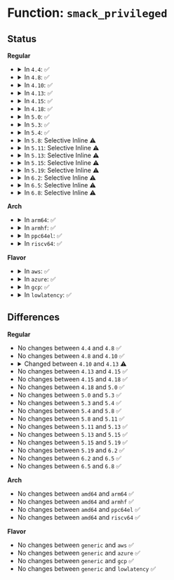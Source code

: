 # Function: <code>smack_privileged</code>

## Status
<b>Regular</b>
<ul>
<li>
<details>
<summary>In <code>4.4</code>: ✅</summary>

```c
int smack_privileged(int cap);
```

**Collision:** Unique Global

**Inline:** No

**Transformation:** False

**Instances:**

```
In security/smack/smack_access.c (ffffffff81362d30)
Location: security/smack/smack_access.c:637
Inline: False
Direct callers:
  - security/smack/smack_lsm.c:smack_file_open
  - security/smack/smack_lsm.c:smack_syslog
  - security/smack/smack_lsm.c:smack_setprocattr
  - security/smack/smack_lsm.c:smack_setprocattr
  - security/smack/smack_lsm.c:smack_inode_removexattr
  - security/smack/smack_lsm.c:smack_inode_setxattr
  - security/smack/smack_lsm.c:smack_inode_setxattr
  - security/smack/smack_lsm.c:smack_set_mnt_opts
  - security/smack/smack_lsm.c:smack_set_mnt_opts
  - security/smack/smack_lsm.c:smack_unix_may_send
  - security/smack/smack_lsm.c:smack_unix_stream_connect
  - security/smack/smack_access.c:smk_tskacc
  - security/smack/smackfs.c:smk_write_ptrace
  - security/smack/smackfs.c:smk_write_logging
  - security/smack/smackfs.c:smk_write_mapped
  - security/smack/smackfs.c:smk_write_direct
  - security/smack/smackfs.c:smk_write_doi
  - security/smack/smackfs.c:smk_write_change_rule
  - security/smack/smackfs.c:smk_write_load2
  - security/smack/smackfs.c:smk_write_load
  - security/smack/smackfs.c:smk_write_syslog
  - security/smack/smackfs.c:smk_write_ambient
  - security/smack/smackfs.c:smk_write_onlycap
  - security/smack/smackfs.c:smk_write_relabel_self
  - security/smack/smackfs.c:smk_write_revoke_subj
  - security/smack/smackfs.c:smk_write_net6addr
  - security/smack/smackfs.c:smk_write_net4addr
```
**Symbols:**

```
ffffffff81362d30-ffffffff81362daa: smack_privileged (STB_GLOBAL)
```
</details>
</li>
<li>
<details>
<summary>In <code>4.8</code>: ✅</summary>

```c
int smack_privileged(int cap);
```

**Collision:** Unique Global

**Inline:** No

**Transformation:** False

**Instances:**

```
In security/smack/smack_access.c (ffffffff81398f00)
Location: security/smack/smack_access.c:637
Inline: False
Direct callers:
  - security/smack/smack_lsm.c:smack_unix_may_send
  - security/smack/smack_lsm.c:smack_unix_stream_connect
  - security/smack/smack_lsm.c:smack_setprocattr
  - security/smack/smack_lsm.c:smack_setprocattr
  - security/smack/smack_lsm.c:smack_file_open
  - security/smack/smack_lsm.c:smack_inode_removexattr
  - security/smack/smack_lsm.c:smack_inode_setxattr
  - security/smack/smack_lsm.c:smack_inode_setxattr
  - security/smack/smack_lsm.c:smack_set_mnt_opts
  - security/smack/smack_lsm.c:smack_set_mnt_opts
  - security/smack/smack_lsm.c:smack_syslog
  - security/smack/smack_access.c:smk_tskacc
  - security/smack/smackfs.c:smk_write_ptrace
  - security/smack/smackfs.c:smk_write_relabel_self
  - security/smack/smackfs.c:smk_write_syslog
  - security/smack/smackfs.c:smk_write_change_rule
  - security/smack/smackfs.c:smk_write_revoke_subj
  - security/smack/smackfs.c:smk_write_load2
  - security/smack/smackfs.c:smk_write_logging
  - security/smack/smackfs.c:smk_write_onlycap
  - security/smack/smackfs.c:smk_write_ambient
  - security/smack/smackfs.c:smk_write_mapped
  - security/smack/smackfs.c:smk_write_direct
  - security/smack/smackfs.c:smk_write_doi
  - security/smack/smackfs.c:smk_write_net6addr
  - security/smack/smackfs.c:smk_write_net4addr
  - security/smack/smackfs.c:smk_write_load
```
**Symbols:**

```
ffffffff81398f00-ffffffff81398f7e: smack_privileged (STB_GLOBAL)
```
</details>
</li>
<li>
<details>
<summary>In <code>4.10</code>: ✅</summary>

```c
int smack_privileged(int cap);
```

**Collision:** Unique Global

**Inline:** No

**Transformation:** False

**Instances:**

```
In security/smack/smack_access.c (ffffffff813afae0)
Location: security/smack/smack_access.c:632
Inline: False
Direct callers:
  - security/smack/smack_lsm.c:smack_unix_may_send
  - security/smack/smack_lsm.c:smack_unix_stream_connect
  - security/smack/smack_lsm.c:smack_setprocattr
  - security/smack/smack_lsm.c:smack_setprocattr
  - security/smack/smack_lsm.c:smack_file_open
  - security/smack/smack_lsm.c:smack_inode_removexattr
  - security/smack/smack_lsm.c:smack_inode_setxattr
  - security/smack/smack_lsm.c:smack_inode_setxattr
  - security/smack/smack_lsm.c:smack_set_mnt_opts
  - security/smack/smack_lsm.c:smack_syslog
  - security/smack/smack_access.c:smk_tskacc
  - security/smack/smackfs.c:smk_write_ptrace
  - security/smack/smackfs.c:smk_write_relabel_self
  - security/smack/smackfs.c:smk_write_syslog
  - security/smack/smackfs.c:smk_write_change_rule
  - security/smack/smackfs.c:smk_write_revoke_subj
  - security/smack/smackfs.c:smk_write_load2
  - security/smack/smackfs.c:smk_write_logging
  - security/smack/smackfs.c:smk_write_onlycap
  - security/smack/smackfs.c:smk_write_ambient
  - security/smack/smackfs.c:smk_write_mapped
  - security/smack/smackfs.c:smk_write_direct
  - security/smack/smackfs.c:smk_write_doi
  - security/smack/smackfs.c:smk_write_net6addr
  - security/smack/smackfs.c:smk_write_net4addr
  - security/smack/smackfs.c:smk_write_load
```
**Symbols:**

```
ffffffff813afae0-ffffffff813afb5e: smack_privileged (STB_GLOBAL)
```
</details>
</li>
<li>
<details>
<summary>In <code>4.13</code>: ✅</summary>

```c
bool smack_privileged(int cap);
```

**Collision:** Unique Global

**Inline:** No

**Transformation:** False

**Instances:**

```
In security/smack/smack_access.c (ffffffff813c6680)
Location: security/smack/smack_access.c:632
Inline: False
Direct callers:
  - security/smack/smack_lsm.c:smack_unix_may_send
  - security/smack/smack_lsm.c:smack_unix_stream_connect
  - security/smack/smack_lsm.c:smack_setprocattr
  - security/smack/smack_lsm.c:smack_setprocattr
  - security/smack/smack_lsm.c:smack_inode_removexattr
  - security/smack/smack_lsm.c:smack_inode_setxattr
  - security/smack/smack_lsm.c:smack_inode_setxattr
  - security/smack/smack_lsm.c:smack_set_mnt_opts
  - security/smack/smack_lsm.c:smack_syslog
  - security/smack/smack_access.c:smk_tskacc
  - security/smack/smackfs.c:smk_write_ptrace
  - security/smack/smackfs.c:smk_write_relabel_self
  - security/smack/smackfs.c:smk_write_syslog
  - security/smack/smackfs.c:smk_write_change_rule
  - security/smack/smackfs.c:smk_write_revoke_subj
  - security/smack/smackfs.c:smk_write_load2
  - security/smack/smackfs.c:smk_write_logging
  - security/smack/smackfs.c:smk_write_onlycap
  - security/smack/smackfs.c:smk_write_ambient
  - security/smack/smackfs.c:smk_write_mapped
  - security/smack/smackfs.c:smk_write_direct
  - security/smack/smackfs.c:smk_write_doi
  - security/smack/smackfs.c:smk_write_net6addr
  - security/smack/smackfs.c:smk_write_net4addr
  - security/smack/smackfs.c:smk_write_load
```
**Symbols:**

```
ffffffff813c6680-ffffffff813c6712: smack_privileged (STB_GLOBAL)
```
</details>
</li>
<li>
<details>
<summary>In <code>4.15</code>: ✅</summary>

```c
bool smack_privileged(int cap);
```

**Collision:** Unique Global

**Inline:** No

**Transformation:** False

**Instances:**

```
In security/smack/smack_access.c (ffffffff813ec970)
Location: security/smack/smack_access.c:632
Inline: False
Direct callers:
  - security/smack/smack_lsm.c:smack_unix_may_send
  - security/smack/smack_lsm.c:smack_unix_stream_connect
  - security/smack/smack_lsm.c:smack_setprocattr
  - security/smack/smack_lsm.c:smack_setprocattr
  - security/smack/smack_lsm.c:smack_inode_removexattr
  - security/smack/smack_lsm.c:smack_inode_setxattr
  - security/smack/smack_lsm.c:smack_inode_setxattr
  - security/smack/smack_lsm.c:smack_set_mnt_opts
  - security/smack/smack_lsm.c:smack_syslog
  - security/smack/smack_access.c:smk_tskacc
  - security/smack/smackfs.c:smk_write_ptrace
  - security/smack/smackfs.c:smk_write_relabel_self
  - security/smack/smackfs.c:smk_write_syslog
  - security/smack/smackfs.c:smk_write_change_rule
  - security/smack/smackfs.c:smk_write_revoke_subj
  - security/smack/smackfs.c:smk_write_load2
  - security/smack/smackfs.c:smk_write_logging
  - security/smack/smackfs.c:smk_write_onlycap
  - security/smack/smackfs.c:smk_write_ambient
  - security/smack/smackfs.c:smk_write_mapped
  - security/smack/smackfs.c:smk_write_direct
  - security/smack/smackfs.c:smk_write_doi
  - security/smack/smackfs.c:smk_write_net6addr
  - security/smack/smackfs.c:smk_write_net4addr
  - security/smack/smackfs.c:smk_write_load
```
**Symbols:**

```
ffffffff813ec970-ffffffff813eca02: smack_privileged (STB_GLOBAL)
```
</details>
</li>
<li>
<details>
<summary>In <code>4.18</code>: ✅</summary>

```c
bool smack_privileged(int cap);
```

**Collision:** Unique Global

**Inline:** No

**Transformation:** False

**Instances:**

```
In security/smack/smack_access.c (ffffffff8141d820)
Location: security/smack/smack_access.c:673
Inline: False
Direct callers:
  - security/smack/smack_lsm.c:smack_unix_may_send
  - security/smack/smack_lsm.c:smack_unix_stream_connect
  - security/smack/smack_lsm.c:smack_setprocattr
  - security/smack/smack_lsm.c:smack_setprocattr
  - security/smack/smack_lsm.c:smack_inode_removexattr
  - security/smack/smack_lsm.c:smack_inode_setxattr
  - security/smack/smack_lsm.c:smack_inode_setxattr
  - security/smack/smack_lsm.c:smack_inode_setxattr
  - security/smack/smack_lsm.c:smack_set_mnt_opts
  - security/smack/smack_lsm.c:smack_syslog
  - security/smack/smack_access.c:smk_tskacc
  - security/smack/smackfs.c:smk_write_ptrace
  - security/smack/smackfs.c:smk_write_relabel_self
  - security/smack/smackfs.c:smk_write_syslog
  - security/smack/smackfs.c:smk_write_change_rule
  - security/smack/smackfs.c:smk_write_revoke_subj
  - security/smack/smackfs.c:smk_write_load2
  - security/smack/smackfs.c:smk_write_logging
  - security/smack/smackfs.c:smk_write_onlycap
  - security/smack/smackfs.c:smk_write_ambient
  - security/smack/smackfs.c:smk_write_mapped
  - security/smack/smackfs.c:smk_write_direct
  - security/smack/smackfs.c:smk_write_doi
  - security/smack/smackfs.c:smk_write_net6addr
  - security/smack/smackfs.c:smk_write_net4addr
  - security/smack/smackfs.c:smk_write_load
```
**Symbols:**

```
ffffffff8141d820-ffffffff8141d84d: smack_privileged (STB_GLOBAL)
```
</details>
</li>
<li>
<details>
<summary>In <code>5.0</code>: ✅</summary>

```c
bool smack_privileged(int cap);
```

**Collision:** Unique Global

**Inline:** No

**Transformation:** False

**Instances:**

```
In security/smack/smack_access.c (ffffffff81439e10)
Location: security/smack/smack_access.c:673
Inline: False
Direct callers:
  - security/smack/smack_lsm.c:smack_unix_may_send
  - security/smack/smack_lsm.c:smack_unix_stream_connect
  - security/smack/smack_lsm.c:smack_setprocattr
  - security/smack/smack_lsm.c:smack_setprocattr
  - security/smack/smack_lsm.c:smack_inode_removexattr
  - security/smack/smack_lsm.c:smack_inode_setxattr
  - security/smack/smack_lsm.c:smack_inode_setxattr
  - security/smack/smack_lsm.c:smack_inode_setxattr
  - security/smack/smack_lsm.c:smack_set_mnt_opts
  - security/smack/smack_lsm.c:smack_syslog
  - security/smack/smack_access.c:smk_tskacc
  - security/smack/smackfs.c:smk_write_ptrace
  - security/smack/smackfs.c:smk_write_relabel_self
  - security/smack/smackfs.c:smk_write_syslog
  - security/smack/smackfs.c:smk_write_change_rule
  - security/smack/smackfs.c:smk_write_revoke_subj
  - security/smack/smackfs.c:smk_write_load2
  - security/smack/smackfs.c:smk_write_logging
  - security/smack/smackfs.c:smk_write_onlycap
  - security/smack/smackfs.c:smk_write_ambient
  - security/smack/smackfs.c:smk_write_mapped
  - security/smack/smackfs.c:smk_write_direct
  - security/smack/smackfs.c:smk_write_doi
  - security/smack/smackfs.c:smk_write_net6addr
  - security/smack/smackfs.c:smk_write_net4addr
  - security/smack/smackfs.c:smk_write_load
```
**Symbols:**

```
ffffffff81439e10-ffffffff81439e3d: smack_privileged (STB_GLOBAL)
```
</details>
</li>
<li>
<details>
<summary>In <code>5.3</code>: ✅</summary>

```c
bool smack_privileged(int cap);
```

**Collision:** Unique Global

**Inline:** No

**Transformation:** False

**Instances:**

```
In security/smack/smack_access.c (ffffffff814679d0)
Location: security/smack/smack_access.c:669
Inline: False
Direct callers:
  - security/smack/smack_lsm.c:smack_unix_may_send
  - security/smack/smack_lsm.c:smack_unix_stream_connect
  - security/smack/smack_lsm.c:smack_setprocattr
  - security/smack/smack_lsm.c:smack_setprocattr
  - security/smack/smack_lsm.c:smack_inode_removexattr
  - security/smack/smack_lsm.c:smack_inode_setxattr
  - security/smack/smack_lsm.c:smack_inode_setxattr
  - security/smack/smack_lsm.c:smack_inode_setxattr
  - security/smack/smack_lsm.c:smack_set_mnt_opts
  - security/smack/smack_lsm.c:smack_syslog
  - security/smack/smack_access.c:smk_tskacc
  - security/smack/smackfs.c:smk_write_ptrace
  - security/smack/smackfs.c:smk_write_relabel_self
  - security/smack/smackfs.c:smk_write_syslog
  - security/smack/smackfs.c:smk_write_change_rule
  - security/smack/smackfs.c:smk_write_revoke_subj
  - security/smack/smackfs.c:smk_write_load2
  - security/smack/smackfs.c:smk_write_logging
  - security/smack/smackfs.c:smk_write_onlycap
  - security/smack/smackfs.c:smk_write_ambient
  - security/smack/smackfs.c:smk_write_mapped
  - security/smack/smackfs.c:smk_write_direct
  - security/smack/smackfs.c:smk_write_doi
  - security/smack/smackfs.c:smk_write_net6addr
  - security/smack/smackfs.c:smk_write_net4addr
  - security/smack/smackfs.c:smk_write_load
```
**Symbols:**

```
ffffffff814679d0-ffffffff814679fc: smack_privileged (STB_GLOBAL)
```
</details>
</li>
<li>
<details>
<summary>In <code>5.4</code>: ✅</summary>

```c
bool smack_privileged(int cap);
```

**Collision:** Unique Global

**Inline:** No

**Transformation:** False

**Instances:**

```
In security/smack/smack_access.c (ffffffff814817b0)
Location: security/smack/smack_access.c:669
Inline: False
Direct callers:
  - security/smack/smack_lsm.c:smack_unix_may_send
  - security/smack/smack_lsm.c:smack_unix_stream_connect
  - security/smack/smack_lsm.c:smack_setprocattr
  - security/smack/smack_lsm.c:smack_setprocattr
  - security/smack/smack_lsm.c:smack_inode_removexattr
  - security/smack/smack_lsm.c:smack_inode_setxattr
  - security/smack/smack_lsm.c:smack_inode_setxattr
  - security/smack/smack_lsm.c:smack_inode_setxattr
  - security/smack/smack_lsm.c:smack_set_mnt_opts
  - security/smack/smack_lsm.c:smack_syslog
  - security/smack/smack_access.c:smk_tskacc
  - security/smack/smackfs.c:smk_write_ptrace
  - security/smack/smackfs.c:smk_write_relabel_self
  - security/smack/smackfs.c:smk_write_syslog
  - security/smack/smackfs.c:smk_write_change_rule
  - security/smack/smackfs.c:smk_write_revoke_subj
  - security/smack/smackfs.c:smk_write_load2
  - security/smack/smackfs.c:smk_write_logging
  - security/smack/smackfs.c:smk_write_onlycap
  - security/smack/smackfs.c:smk_write_ambient
  - security/smack/smackfs.c:smk_write_mapped
  - security/smack/smackfs.c:smk_write_direct
  - security/smack/smackfs.c:smk_write_doi
  - security/smack/smackfs.c:smk_write_net6addr
  - security/smack/smackfs.c:smk_write_net4addr
  - security/smack/smackfs.c:smk_write_load
```
**Symbols:**

```
ffffffff814817b0-ffffffff814817dc: smack_privileged (STB_GLOBAL)
```
</details>
</li>
<li>
<details>
<summary>In <code>5.8</code>: Selective Inline ⚠️</summary>

```c
bool smack_privileged(int cap);
```

**Collision:** Unique Global

**Inline:** Selective

**Transformation:** False

**Instances:**

```
In security/smack/smack_access.c (ffffffff814d7837)
Location: security/smack/smack_access.c:669
Inline: True
Inline callers:
  - security/smack/smack_access.c:smk_tskacc
Direct callers:
  - security/smack/smack_lsm.c:smack_key_permission
  - security/smack/smack_lsm.c:smack_unix_may_send
  - security/smack/smack_lsm.c:smack_unix_stream_connect
  - security/smack/smack_lsm.c:smack_setprocattr
  - security/smack/smack_lsm.c:smack_setprocattr
  - security/smack/smack_lsm.c:smack_inode_removexattr
  - security/smack/smack_lsm.c:smack_inode_setxattr
  - security/smack/smack_lsm.c:smack_inode_setxattr
  - security/smack/smack_lsm.c:smack_inode_setxattr
  - security/smack/smack_lsm.c:smack_set_mnt_opts
  - security/smack/smack_lsm.c:smack_syslog
  - security/smack/smackfs.c:smk_write_ptrace
  - security/smack/smackfs.c:smk_write_relabel_self
  - security/smack/smackfs.c:smk_write_syslog
  - security/smack/smackfs.c:smk_write_change_rule
  - security/smack/smackfs.c:smk_write_revoke_subj
  - security/smack/smackfs.c:smk_write_load2
  - security/smack/smackfs.c:smk_write_logging
  - security/smack/smackfs.c:smk_write_onlycap
  - security/smack/smackfs.c:smk_write_ambient
  - security/smack/smackfs.c:smk_write_mapped
  - security/smack/smackfs.c:smk_write_direct
  - security/smack/smackfs.c:smk_write_doi
  - security/smack/smackfs.c:smk_write_net6addr
  - security/smack/smackfs.c:smk_write_net4addr
  - security/smack/smackfs.c:smk_write_load
```
**Symbols:**

```
ffffffff814d78e0-ffffffff814d790c: smack_privileged (STB_GLOBAL)
```
</details>
</li>
<li>
<details>
<summary>In <code>5.11</code>: Selective Inline ⚠️</summary>

```c
bool smack_privileged(int cap);
```

**Collision:** Unique Global

**Inline:** Selective

**Transformation:** False

**Instances:**

```
In security/smack/smack_access.c (ffffffff814f4da7)
Location: security/smack/smack_access.c:691
Inline: True
Inline callers:
  - security/smack/smack_access.c:smk_tskacc
  - security/smack/smack_access.c:smk_tskacc
Direct callers:
  - security/smack/smack_lsm.c:smack_key_permission
  - security/smack/smack_lsm.c:smack_unix_may_send
  - security/smack/smack_lsm.c:smack_unix_stream_connect
  - security/smack/smack_lsm.c:smack_setprocattr
  - security/smack/smack_lsm.c:smack_setprocattr
  - security/smack/smack_lsm.c:smack_inode_removexattr
  - security/smack/smack_lsm.c:smack_inode_setxattr
  - security/smack/smack_lsm.c:smack_inode_setxattr
  - security/smack/smack_lsm.c:smack_inode_setxattr
  - security/smack/smack_lsm.c:smack_set_mnt_opts
  - security/smack/smack_lsm.c:smack_syslog
  - security/smack/smackfs.c:smk_write_ptrace
  - security/smack/smackfs.c:smk_write_relabel_self
  - security/smack/smackfs.c:smk_write_syslog
  - security/smack/smackfs.c:smk_write_change_rule
  - security/smack/smackfs.c:smk_write_revoke_subj
  - security/smack/smackfs.c:smk_write_load2
  - security/smack/smackfs.c:smk_write_logging
  - security/smack/smackfs.c:smk_write_onlycap
  - security/smack/smackfs.c:smk_write_ambient
  - security/smack/smackfs.c:smk_write_mapped
  - security/smack/smackfs.c:smk_write_direct
  - security/smack/smackfs.c:smk_write_doi
  - security/smack/smackfs.c:smk_write_net6addr
  - security/smack/smackfs.c:smk_write_net4addr
  - security/smack/smackfs.c:smk_write_load
```
**Symbols:**

```
ffffffff814f4e50-ffffffff814f4e89: smack_privileged (STB_GLOBAL)
```
</details>
</li>
<li>
<details>
<summary>In <code>5.13</code>: Selective Inline ⚠️</summary>

```c
bool smack_privileged(int cap);
```

**Collision:** Unique Global

**Inline:** Selective

**Transformation:** False

**Instances:**

```
In security/smack/smack_access.c (ffffffff814fbd17)
Location: security/smack/smack_access.c:691
Inline: True
Inline callers:
  - security/smack/smack_access.c:smk_tskacc
  - security/smack/smack_access.c:smk_tskacc
Direct callers:
  - security/smack/smack_lsm.c:smack_key_permission
  - security/smack/smack_lsm.c:smack_unix_may_send
  - security/smack/smack_lsm.c:smack_unix_stream_connect
  - security/smack/smack_lsm.c:smack_setprocattr
  - security/smack/smack_lsm.c:smack_setprocattr
  - security/smack/smack_lsm.c:smack_inode_removexattr
  - security/smack/smack_lsm.c:smack_inode_setxattr
  - security/smack/smack_lsm.c:smack_inode_setxattr
  - security/smack/smack_lsm.c:smack_inode_setxattr
  - security/smack/smack_lsm.c:smack_set_mnt_opts
  - security/smack/smack_lsm.c:smack_syslog
  - security/smack/smackfs.c:smk_write_ptrace
  - security/smack/smackfs.c:smk_write_relabel_self
  - security/smack/smackfs.c:smk_write_syslog
  - security/smack/smackfs.c:smk_write_change_rule
  - security/smack/smackfs.c:smk_write_revoke_subj
  - security/smack/smackfs.c:smk_write_load2
  - security/smack/smackfs.c:smk_write_logging
  - security/smack/smackfs.c:smk_write_onlycap
  - security/smack/smackfs.c:smk_write_ambient
  - security/smack/smackfs.c:smk_write_mapped
  - security/smack/smackfs.c:smk_write_direct
  - security/smack/smackfs.c:smk_write_doi
  - security/smack/smackfs.c:smk_write_net6addr
  - security/smack/smackfs.c:smk_write_net4addr
  - security/smack/smackfs.c:smk_write_load
```
**Symbols:**

```
ffffffff814fbdc0-ffffffff814fbdf7: smack_privileged (STB_GLOBAL)
```
</details>
</li>
<li>
<details>
<summary>In <code>5.15</code>: Selective Inline ⚠️</summary>

```c
bool smack_privileged(int cap);
```

**Collision:** Unique Global

**Inline:** Selective

**Transformation:** False

**Instances:**

```
In security/smack/smack_access.c (ffffffff8155698d)
Location: security/smack/smack_access.c:693
Inline: True
Inline callers:
  - security/smack/smack_access.c:smk_tskacc
Direct callers:
  - security/smack/smack_lsm.c:smack_key_permission
  - security/smack/smack_lsm.c:smack_unix_may_send
  - security/smack/smack_lsm.c:smack_unix_stream_connect
  - security/smack/smack_lsm.c:smack_setprocattr
  - security/smack/smack_lsm.c:smack_setprocattr
  - security/smack/smack_lsm.c:smack_inode_removexattr
  - security/smack/smack_lsm.c:smack_inode_setxattr
  - security/smack/smack_lsm.c:smack_inode_setxattr
  - security/smack/smack_lsm.c:smack_inode_setxattr
  - security/smack/smack_lsm.c:smack_set_mnt_opts
  - security/smack/smack_lsm.c:smack_syslog
  - security/smack/smackfs.c:smk_write_ptrace
  - security/smack/smackfs.c:smk_write_relabel_self
  - security/smack/smackfs.c:smk_write_syslog
  - security/smack/smackfs.c:smk_write_change_rule
  - security/smack/smackfs.c:smk_write_revoke_subj
  - security/smack/smackfs.c:smk_write_load2
  - security/smack/smackfs.c:smk_write_logging
  - security/smack/smackfs.c:smk_write_onlycap
  - security/smack/smackfs.c:smk_write_ambient
  - security/smack/smackfs.c:smk_write_mapped
  - security/smack/smackfs.c:smk_write_direct
  - security/smack/smackfs.c:smk_write_doi
  - security/smack/smackfs.c:smk_write_net6addr
  - security/smack/smackfs.c:smk_write_net4addr
  - security/smack/smackfs.c:smk_write_load
```
**Symbols:**

```
ffffffff81556a30-ffffffff81556a5c: smack_privileged (STB_GLOBAL)
```
</details>
</li>
<li>
<details>
<summary>In <code>5.19</code>: Selective Inline ⚠️</summary>

```c
bool smack_privileged(int cap);
```

**Collision:** Unique Global

**Inline:** Selective

**Transformation:** False

**Instances:**

```
In security/smack/smack_access.c (ffffffff815f0dab)
Location: security/smack/smack_access.c:690
Inline: True
Inline callers:
  - security/smack/smack_access.c:smk_tskacc
Direct callers:
  - security/smack/smack_lsm.c:smack_key_permission
  - security/smack/smack_lsm.c:smack_unix_may_send
  - security/smack/smack_lsm.c:smack_unix_stream_connect
  - security/smack/smack_lsm.c:smack_setprocattr
  - security/smack/smack_lsm.c:smack_setprocattr
  - security/smack/smack_lsm.c:smack_inode_removexattr
  - security/smack/smack_lsm.c:smack_inode_setxattr
  - security/smack/smack_lsm.c:smack_inode_setxattr
  - security/smack/smack_lsm.c:smack_set_mnt_opts
  - security/smack/smack_lsm.c:smack_set_mnt_opts
  - security/smack/smack_lsm.c:smack_syslog
  - security/smack/smackfs.c:smk_write_ptrace
  - security/smack/smackfs.c:smk_write_relabel_self
  - security/smack/smackfs.c:smk_write_syslog
  - security/smack/smackfs.c:smk_write_change_rule
  - security/smack/smackfs.c:smk_write_revoke_subj
  - security/smack/smackfs.c:smk_write_load2
  - security/smack/smackfs.c:smk_write_logging
  - security/smack/smackfs.c:smk_write_onlycap
  - security/smack/smackfs.c:smk_write_ambient
  - security/smack/smackfs.c:smk_write_mapped
  - security/smack/smackfs.c:smk_write_direct
  - security/smack/smackfs.c:smk_write_doi
  - security/smack/smackfs.c:smk_write_net6addr
  - security/smack/smackfs.c:smk_write_net4addr
  - security/smack/smackfs.c:smk_write_load
```
**Symbols:**

```
ffffffff815f0e60-ffffffff815f0e9c: smack_privileged (STB_GLOBAL)
```
</details>
</li>
<li>
<details>
<summary>In <code>6.2</code>: Selective Inline ⚠️</summary>

```c
bool smack_privileged(int cap);
```

**Collision:** Unique Global

**Inline:** Selective

**Transformation:** False

**Instances:**

```
In security/smack/smack_access.c (ffffffff816a121b)
Location: security/smack/smack_access.c:687
Inline: True
Inline callers:
  - security/smack/smack_access.c:smk_tskacc
Direct callers:
  - security/smack/smack_lsm.c:smack_key_permission
  - security/smack/smack_lsm.c:smack_unix_may_send
  - security/smack/smack_lsm.c:smack_unix_stream_connect
  - security/smack/smack_lsm.c:smack_setprocattr
  - security/smack/smack_lsm.c:smack_setprocattr
  - security/smack/smack_lsm.c:smack_inode_removexattr
  - security/smack/smack_lsm.c:smack_inode_setxattr
  - security/smack/smack_lsm.c:smack_inode_setxattr
  - security/smack/smack_lsm.c:smack_set_mnt_opts
  - security/smack/smack_lsm.c:smack_syslog
  - security/smack/smackfs.c:smk_write_ptrace
  - security/smack/smackfs.c:smk_write_relabel_self
  - security/smack/smackfs.c:smk_write_syslog
  - security/smack/smackfs.c:smk_write_change_rule
  - security/smack/smackfs.c:smk_write_revoke_subj
  - security/smack/smackfs.c:smk_write_load2
  - security/smack/smackfs.c:smk_write_logging
  - security/smack/smackfs.c:smk_write_onlycap
  - security/smack/smackfs.c:smk_write_ambient
  - security/smack/smackfs.c:smk_write_mapped
  - security/smack/smackfs.c:smk_write_direct
  - security/smack/smackfs.c:smk_write_doi
  - security/smack/smackfs.c:smk_write_net6addr
  - security/smack/smackfs.c:smk_write_net4addr
  - security/smack/smackfs.c:smk_write_load
```
**Symbols:**

```
ffffffff816a12f0-ffffffff816a132c: smack_privileged (STB_GLOBAL)
```
</details>
</li>
<li>
<details>
<summary>In <code>6.5</code>: Selective Inline ⚠️</summary>

```c
bool smack_privileged(int cap);
```

**Collision:** Unique Global

**Inline:** Selective

**Transformation:** False

**Instances:**

```
In security/smack/smack_access.c (ffffffff816d9b5c)
Location: security/smack/smack_access.c:687
Inline: True
Inline callers:
  - security/smack/smack_access.c:smk_tskacc
Direct callers:
  - security/smack/smack_lsm.c:smack_key_permission
  - security/smack/smack_lsm.c:smack_unix_may_send
  - security/smack/smack_lsm.c:smack_unix_stream_connect
  - security/smack/smack_lsm.c:smack_setprocattr
  - security/smack/smack_lsm.c:smack_setprocattr
  - security/smack/smack_lsm.c:smack_inode_removexattr
  - security/smack/smack_lsm.c:smack_inode_setxattr
  - security/smack/smack_lsm.c:smack_inode_setxattr
  - security/smack/smack_lsm.c:smack_set_mnt_opts
  - security/smack/smack_lsm.c:smack_syslog
  - security/smack/smackfs.c:smk_write_ptrace
  - security/smack/smackfs.c:smk_write_relabel_self
  - security/smack/smackfs.c:smk_write_syslog
  - security/smack/smackfs.c:smk_write_change_rule
  - security/smack/smackfs.c:smk_write_revoke_subj
  - security/smack/smackfs.c:smk_write_load2
  - security/smack/smackfs.c:smk_write_logging
  - security/smack/smackfs.c:smk_write_onlycap
  - security/smack/smackfs.c:smk_write_ambient
  - security/smack/smackfs.c:smk_write_mapped
  - security/smack/smackfs.c:smk_write_direct
  - security/smack/smackfs.c:smk_write_doi
  - security/smack/smackfs.c:smk_write_net6addr
  - security/smack/smackfs.c:smk_write_net4addr
  - security/smack/smackfs.c:smk_write_load
```
**Symbols:**

```
ffffffff816d9c40-ffffffff816d9c7c: smack_privileged (STB_GLOBAL)
```
</details>
</li>
<li>
<details>
<summary>In <code>6.8</code>: Selective Inline ⚠️</summary>

```c
bool smack_privileged(int cap);
```

**Collision:** Unique Global

**Inline:** Selective

**Transformation:** False

**Instances:**

```
In security/smack/smack_access.c (ffffffff817165fc)
Location: security/smack/smack_access.c:687
Inline: True
Inline callers:
  - security/smack/smack_access.c:smk_tskacc
Direct callers:
  - security/smack/smack_lsm.c:smack_key_permission
  - security/smack/smack_lsm.c:smack_unix_may_send
  - security/smack/smack_lsm.c:smack_unix_stream_connect
  - security/smack/smack_lsm.c:do_setattr
  - security/smack/smack_lsm.c:do_setattr
  - security/smack/smack_lsm.c:smack_inode_removexattr
  - security/smack/smack_lsm.c:smack_inode_setxattr
  - security/smack/smack_lsm.c:smack_inode_setxattr
  - security/smack/smack_lsm.c:smack_inode_setxattr
  - security/smack/smack_lsm.c:smack_set_mnt_opts
  - security/smack/smack_lsm.c:smack_syslog
  - security/smack/smackfs.c:smk_write_ptrace
  - security/smack/smackfs.c:smk_write_relabel_self
  - security/smack/smackfs.c:smk_write_syslog
  - security/smack/smackfs.c:smk_write_change_rule
  - security/smack/smackfs.c:smk_write_revoke_subj
  - security/smack/smackfs.c:smk_write_load2
  - security/smack/smackfs.c:smk_write_logging
  - security/smack/smackfs.c:smk_write_onlycap
  - security/smack/smackfs.c:smk_write_ambient
  - security/smack/smackfs.c:smk_write_mapped
  - security/smack/smackfs.c:smk_write_direct
  - security/smack/smackfs.c:smk_write_doi
  - security/smack/smackfs.c:smk_write_net6addr
  - security/smack/smackfs.c:smk_write_net4addr
  - security/smack/smackfs.c:smk_write_load
```
**Symbols:**

```
ffffffff817166e0-ffffffff8171671c: smack_privileged (STB_GLOBAL)
```
</details>
</li>
</ul>
<b>Arch</b>
<ul>
<li>
<details>
<summary>In <code>arm64</code>: ✅</summary>

```c
bool smack_privileged(int cap);
```

**Collision:** Unique Global

**Inline:** No

**Transformation:** False

**Instances:**

```
In security/smack/smack_access.c (ffff8000105731e0)
Location: security/smack/smack_access.c:669
Inline: False
Direct callers:
  - security/smack/smack_lsm.c:smack_unix_may_send
  - security/smack/smack_lsm.c:smack_unix_stream_connect
  - security/smack/smack_lsm.c:smack_setprocattr
  - security/smack/smack_lsm.c:smack_setprocattr
  - security/smack/smack_lsm.c:smack_inode_removexattr
  - security/smack/smack_lsm.c:smack_inode_setxattr
  - security/smack/smack_lsm.c:smack_inode_setxattr
  - security/smack/smack_lsm.c:smack_inode_setxattr
  - security/smack/smack_lsm.c:smack_set_mnt_opts
  - security/smack/smack_lsm.c:smack_syslog
  - security/smack/smack_access.c:smk_tskacc
  - security/smack/smackfs.c:smk_write_ptrace
  - security/smack/smackfs.c:smk_write_relabel_self
  - security/smack/smackfs.c:smk_write_syslog
  - security/smack/smackfs.c:smk_write_change_rule
  - security/smack/smackfs.c:smk_write_revoke_subj
  - security/smack/smackfs.c:smk_write_load2
  - security/smack/smackfs.c:smk_write_logging
  - security/smack/smackfs.c:smk_write_onlycap
  - security/smack/smackfs.c:smk_write_ambient
  - security/smack/smackfs.c:smk_write_mapped
  - security/smack/smackfs.c:smk_write_direct
  - security/smack/smackfs.c:smk_write_doi
  - security/smack/smackfs.c:smk_write_net6addr
  - security/smack/smackfs.c:smk_write_net4addr
  - security/smack/smackfs.c:smk_write_load
```
**Symbols:**

```
ffff8000105731e0-ffff800010573230: smack_privileged (STB_GLOBAL)
```
</details>
</li>
<li>
<details>
<summary>In <code>armhf</code>: ✅</summary>

```c
bool smack_privileged(int cap);
```

**Collision:** Unique Global

**Inline:** No

**Transformation:** False

**Instances:**

```
In security/smack/smack_access.c (c072633c)
Location: security/smack/smack_access.c:669
Inline: False
Direct callers:
  - security/smack/smack_lsm.c:smack_unix_may_send
  - security/smack/smack_lsm.c:smack_unix_stream_connect
  - security/smack/smack_lsm.c:smack_setprocattr
  - security/smack/smack_lsm.c:smack_setprocattr
  - security/smack/smack_lsm.c:smack_inode_removexattr
  - security/smack/smack_lsm.c:smack_inode_setxattr
  - security/smack/smack_lsm.c:smack_inode_setxattr
  - security/smack/smack_lsm.c:smack_inode_setxattr
  - security/smack/smack_lsm.c:smack_set_mnt_opts
  - security/smack/smack_lsm.c:smack_syslog
  - security/smack/smack_access.c:smk_tskacc
  - security/smack/smackfs.c:smk_write_ptrace
  - security/smack/smackfs.c:smk_write_relabel_self
  - security/smack/smackfs.c:smk_write_syslog
  - security/smack/smackfs.c:smk_write_change_rule
  - security/smack/smackfs.c:smk_write_revoke_subj
  - security/smack/smackfs.c:smk_write_load2
  - security/smack/smackfs.c:smk_write_logging
  - security/smack/smackfs.c:smk_write_onlycap
  - security/smack/smackfs.c:smk_write_ambient
  - security/smack/smackfs.c:smk_write_mapped
  - security/smack/smackfs.c:smk_write_direct
  - security/smack/smackfs.c:smk_write_doi
  - security/smack/smackfs.c:smk_write_net6addr
  - security/smack/smackfs.c:smk_write_net4addr
  - security/smack/smackfs.c:smk_write_load
```
**Symbols:**

```
c072633c-c0726380: smack_privileged (STB_GLOBAL)
```
</details>
</li>
<li>
<details>
<summary>In <code>ppc64el</code>: ✅</summary>

```c
bool smack_privileged(int cap);
```

**Collision:** Unique Global

**Inline:** No

**Transformation:** False

**Instances:**

```
In security/smack/smack_access.c (c0000000006db4b0)
Location: security/smack/smack_access.c:669
Inline: False
Direct callers:
  - security/smack/smack_lsm.c:smack_unix_may_send
  - security/smack/smack_lsm.c:smack_unix_stream_connect
  - security/smack/smack_lsm.c:smack_setprocattr
  - security/smack/smack_lsm.c:smack_setprocattr
  - security/smack/smack_lsm.c:smack_inode_removexattr
  - security/smack/smack_lsm.c:smack_inode_setxattr
  - security/smack/smack_lsm.c:smack_inode_setxattr
  - security/smack/smack_lsm.c:smack_inode_setxattr
  - security/smack/smack_lsm.c:smack_set_mnt_opts
  - security/smack/smack_lsm.c:smack_syslog
  - security/smack/smack_access.c:smk_tskacc
  - security/smack/smackfs.c:smk_write_ptrace
  - security/smack/smackfs.c:smk_write_relabel_self
  - security/smack/smackfs.c:smk_write_syslog
  - security/smack/smackfs.c:smk_write_change_rule
  - security/smack/smackfs.c:smk_write_revoke_subj
  - security/smack/smackfs.c:smk_write_load2
  - security/smack/smackfs.c:smk_write_logging
  - security/smack/smackfs.c:smk_write_onlycap
  - security/smack/smackfs.c:smk_write_ambient
  - security/smack/smackfs.c:smk_write_mapped
  - security/smack/smackfs.c:smk_write_direct
  - security/smack/smackfs.c:smk_write_doi
  - security/smack/smackfs.c:smk_write_net6addr
  - security/smack/smackfs.c:smk_write_net4addr
  - security/smack/smackfs.c:smk_write_load
```
**Symbols:**

```
c0000000006db4b0-c0000000006db4e8: smack_privileged (STB_GLOBAL)
```
</details>
</li>
<li>
<details>
<summary>In <code>riscv64</code>: ✅</summary>

```c
bool smack_privileged(int cap);
```

**Collision:** Unique Global

**Inline:** No

**Transformation:** False

**Instances:**

```
In security/smack/smack_access.c (ffffffe0003c66b8)
Location: security/smack/smack_access.c:669
Inline: False
Direct callers:
  - security/smack/smack_lsm.c:smack_unix_may_send
  - security/smack/smack_lsm.c:smack_unix_stream_connect
  - security/smack/smack_lsm.c:smack_setprocattr
  - security/smack/smack_lsm.c:smack_setprocattr
  - security/smack/smack_lsm.c:smack_inode_removexattr
  - security/smack/smack_lsm.c:smack_inode_setxattr
  - security/smack/smack_lsm.c:smack_inode_setxattr
  - security/smack/smack_lsm.c:smack_inode_setxattr
  - security/smack/smack_lsm.c:smack_set_mnt_opts
  - security/smack/smack_lsm.c:smack_syslog
  - security/smack/smack_access.c:smk_tskacc
  - security/smack/smackfs.c:smk_write_ptrace
  - security/smack/smackfs.c:smk_write_relabel_self
  - security/smack/smackfs.c:smk_write_syslog
  - security/smack/smackfs.c:smk_write_change_rule
  - security/smack/smackfs.c:smk_write_revoke_subj
  - security/smack/smackfs.c:smk_write_load2
  - security/smack/smackfs.c:smk_write_logging
  - security/smack/smackfs.c:smk_write_onlycap
  - security/smack/smackfs.c:smk_write_ambient
  - security/smack/smackfs.c:smk_write_mapped
  - security/smack/smackfs.c:smk_write_direct
  - security/smack/smackfs.c:smk_write_doi
  - security/smack/smackfs.c:smk_write_net6addr
  - security/smack/smackfs.c:smk_write_net4addr
  - security/smack/smackfs.c:smk_write_load
```
**Symbols:**

```
ffffffe0003c66b8-ffffffe0003c66fe: smack_privileged (STB_GLOBAL)
```
</details>
</li>
</ul>
<b>Flavor</b>
<ul>
<li>
<details>
<summary>In <code>aws</code>: ✅</summary>

```c
bool smack_privileged(int cap);
```

**Collision:** Unique Global

**Inline:** No

**Transformation:** False

**Instances:**

```
In security/smack/smack_access.c (ffffffff81479d90)
Location: security/smack/smack_access.c:669
Inline: False
Direct callers:
  - security/smack/smack_lsm.c:smack_unix_may_send
  - security/smack/smack_lsm.c:smack_unix_stream_connect
  - security/smack/smack_lsm.c:smack_setprocattr
  - security/smack/smack_lsm.c:smack_setprocattr
  - security/smack/smack_lsm.c:smack_inode_removexattr
  - security/smack/smack_lsm.c:smack_inode_setxattr
  - security/smack/smack_lsm.c:smack_inode_setxattr
  - security/smack/smack_lsm.c:smack_inode_setxattr
  - security/smack/smack_lsm.c:smack_set_mnt_opts
  - security/smack/smack_lsm.c:smack_syslog
  - security/smack/smack_access.c:smk_tskacc
  - security/smack/smackfs.c:smk_write_ptrace
  - security/smack/smackfs.c:smk_write_relabel_self
  - security/smack/smackfs.c:smk_write_syslog
  - security/smack/smackfs.c:smk_write_change_rule
  - security/smack/smackfs.c:smk_write_revoke_subj
  - security/smack/smackfs.c:smk_write_load2
  - security/smack/smackfs.c:smk_write_logging
  - security/smack/smackfs.c:smk_write_onlycap
  - security/smack/smackfs.c:smk_write_ambient
  - security/smack/smackfs.c:smk_write_mapped
  - security/smack/smackfs.c:smk_write_direct
  - security/smack/smackfs.c:smk_write_doi
  - security/smack/smackfs.c:smk_write_net6addr
  - security/smack/smackfs.c:smk_write_net4addr
  - security/smack/smackfs.c:smk_write_load
```
**Symbols:**

```
ffffffff81479d90-ffffffff81479dbc: smack_privileged (STB_GLOBAL)
```
</details>
</li>
<li>
<details>
<summary>In <code>azure</code>: ✅</summary>

```c
bool smack_privileged(int cap);
```

**Collision:** Unique Global

**Inline:** No

**Transformation:** False

**Instances:**

```
In security/smack/smack_access.c (ffffffff8146a7b0)
Location: security/smack/smack_access.c:669
Inline: False
Direct callers:
  - security/smack/smack_lsm.c:smack_unix_may_send
  - security/smack/smack_lsm.c:smack_unix_stream_connect
  - security/smack/smack_lsm.c:smack_setprocattr
  - security/smack/smack_lsm.c:smack_setprocattr
  - security/smack/smack_lsm.c:smack_inode_removexattr
  - security/smack/smack_lsm.c:smack_inode_setxattr
  - security/smack/smack_lsm.c:smack_inode_setxattr
  - security/smack/smack_lsm.c:smack_inode_setxattr
  - security/smack/smack_lsm.c:smack_set_mnt_opts
  - security/smack/smack_lsm.c:smack_syslog
  - security/smack/smack_access.c:smk_tskacc
  - security/smack/smackfs.c:smk_write_ptrace
  - security/smack/smackfs.c:smk_write_relabel_self
  - security/smack/smackfs.c:smk_write_syslog
  - security/smack/smackfs.c:smk_write_change_rule
  - security/smack/smackfs.c:smk_write_revoke_subj
  - security/smack/smackfs.c:smk_write_load2
  - security/smack/smackfs.c:smk_write_logging
  - security/smack/smackfs.c:smk_write_onlycap
  - security/smack/smackfs.c:smk_write_ambient
  - security/smack/smackfs.c:smk_write_mapped
  - security/smack/smackfs.c:smk_write_direct
  - security/smack/smackfs.c:smk_write_doi
  - security/smack/smackfs.c:smk_write_net6addr
  - security/smack/smackfs.c:smk_write_net4addr
  - security/smack/smackfs.c:smk_write_load
```
**Symbols:**

```
ffffffff8146a7b0-ffffffff8146a7dc: smack_privileged (STB_GLOBAL)
```
</details>
</li>
<li>
<details>
<summary>In <code>gcp</code>: ✅</summary>

```c
bool smack_privileged(int cap);
```

**Collision:** Unique Global

**Inline:** No

**Transformation:** False

**Instances:**

```
In security/smack/smack_access.c (ffffffff81475e30)
Location: security/smack/smack_access.c:669
Inline: False
Direct callers:
  - security/smack/smack_lsm.c:smack_unix_may_send
  - security/smack/smack_lsm.c:smack_unix_stream_connect
  - security/smack/smack_lsm.c:smack_setprocattr
  - security/smack/smack_lsm.c:smack_setprocattr
  - security/smack/smack_lsm.c:smack_inode_removexattr
  - security/smack/smack_lsm.c:smack_inode_setxattr
  - security/smack/smack_lsm.c:smack_inode_setxattr
  - security/smack/smack_lsm.c:smack_inode_setxattr
  - security/smack/smack_lsm.c:smack_set_mnt_opts
  - security/smack/smack_lsm.c:smack_syslog
  - security/smack/smack_access.c:smk_tskacc
  - security/smack/smackfs.c:smk_write_ptrace
  - security/smack/smackfs.c:smk_write_relabel_self
  - security/smack/smackfs.c:smk_write_syslog
  - security/smack/smackfs.c:smk_write_change_rule
  - security/smack/smackfs.c:smk_write_revoke_subj
  - security/smack/smackfs.c:smk_write_load2
  - security/smack/smackfs.c:smk_write_logging
  - security/smack/smackfs.c:smk_write_onlycap
  - security/smack/smackfs.c:smk_write_ambient
  - security/smack/smackfs.c:smk_write_mapped
  - security/smack/smackfs.c:smk_write_direct
  - security/smack/smackfs.c:smk_write_doi
  - security/smack/smackfs.c:smk_write_net6addr
  - security/smack/smackfs.c:smk_write_net4addr
  - security/smack/smackfs.c:smk_write_load
```
**Symbols:**

```
ffffffff81475e30-ffffffff81475e5c: smack_privileged (STB_GLOBAL)
```
</details>
</li>
<li>
<details>
<summary>In <code>lowlatency</code>: ✅</summary>

```c
bool smack_privileged(int cap);
```

**Collision:** Unique Global

**Inline:** No

**Transformation:** False

**Instances:**

```
In security/smack/smack_access.c (ffffffff8148d8b0)
Location: security/smack/smack_access.c:669
Inline: False
Direct callers:
  - security/smack/smack_lsm.c:smack_unix_may_send
  - security/smack/smack_lsm.c:smack_unix_stream_connect
  - security/smack/smack_lsm.c:smack_setprocattr
  - security/smack/smack_lsm.c:smack_setprocattr
  - security/smack/smack_lsm.c:smack_inode_removexattr
  - security/smack/smack_lsm.c:smack_inode_setxattr
  - security/smack/smack_lsm.c:smack_inode_setxattr
  - security/smack/smack_lsm.c:smack_inode_setxattr
  - security/smack/smack_lsm.c:smack_set_mnt_opts
  - security/smack/smack_lsm.c:smack_syslog
  - security/smack/smack_access.c:smk_tskacc
  - security/smack/smackfs.c:smk_write_ptrace
  - security/smack/smackfs.c:smk_write_relabel_self
  - security/smack/smackfs.c:smk_write_syslog
  - security/smack/smackfs.c:smk_write_change_rule
  - security/smack/smackfs.c:smk_write_revoke_subj
  - security/smack/smackfs.c:smk_write_load2
  - security/smack/smackfs.c:smk_write_logging
  - security/smack/smackfs.c:smk_write_onlycap
  - security/smack/smackfs.c:smk_write_ambient
  - security/smack/smackfs.c:smk_write_mapped
  - security/smack/smackfs.c:smk_write_direct
  - security/smack/smackfs.c:smk_write_doi
  - security/smack/smackfs.c:smk_write_net6addr
  - security/smack/smackfs.c:smk_write_net4addr
  - security/smack/smackfs.c:smk_write_load
```
**Symbols:**

```
ffffffff8148d8b0-ffffffff8148d8dc: smack_privileged (STB_GLOBAL)
```
</details>
</li>
</ul>

## Differences
<b>Regular</b>
<ul>
<li>
No changes between <code>4.4</code> and <code>4.8</code> ✅
</li>
<li>
No changes between <code>4.8</code> and <code>4.10</code> ✅
</li>
<li>
<details>
<summary>Changed between <code>4.10</code> and <code>4.13</code> ⚠️</summary>
<ul>
<li>
<b>Return type changed. </b>
<code>int</code> ➡️ <code>bool</code>
</li>
</ul>
</details>
</li>
<li>
No changes between <code>4.13</code> and <code>4.15</code> ✅
</li>
<li>
No changes between <code>4.15</code> and <code>4.18</code> ✅
</li>
<li>
No changes between <code>4.18</code> and <code>5.0</code> ✅
</li>
<li>
No changes between <code>5.0</code> and <code>5.3</code> ✅
</li>
<li>
No changes between <code>5.3</code> and <code>5.4</code> ✅
</li>
<li>
No changes between <code>5.4</code> and <code>5.8</code> ✅
</li>
<li>
No changes between <code>5.8</code> and <code>5.11</code> ✅
</li>
<li>
No changes between <code>5.11</code> and <code>5.13</code> ✅
</li>
<li>
No changes between <code>5.13</code> and <code>5.15</code> ✅
</li>
<li>
No changes between <code>5.15</code> and <code>5.19</code> ✅
</li>
<li>
No changes between <code>5.19</code> and <code>6.2</code> ✅
</li>
<li>
No changes between <code>6.2</code> and <code>6.5</code> ✅
</li>
<li>
No changes between <code>6.5</code> and <code>6.8</code> ✅
</li>
</ul>
<b>Arch</b>
<ul>
<li>
No changes between <code>amd64</code> and <code>arm64</code> ✅
</li>
<li>
No changes between <code>amd64</code> and <code>armhf</code> ✅
</li>
<li>
No changes between <code>amd64</code> and <code>ppc64el</code> ✅
</li>
<li>
No changes between <code>amd64</code> and <code>riscv64</code> ✅
</li>
</ul>
<b>Flavor</b>
<ul>
<li>
No changes between <code>generic</code> and <code>aws</code> ✅
</li>
<li>
No changes between <code>generic</code> and <code>azure</code> ✅
</li>
<li>
No changes between <code>generic</code> and <code>gcp</code> ✅
</li>
<li>
No changes between <code>generic</code> and <code>lowlatency</code> ✅
</li>
</ul>
